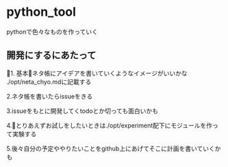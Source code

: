 # python_tool
pythonで色々なものを作っていく

## 開発にするにあたって
1. 基本ネタ帳にアイデアを書いていくようなイメージがいいかな
./opt/neta_chyo.mdに記載する

2.ネタ帳を書いたらissueをきる

3.issueをもとに開発してくtodoとか切っても面白いかも

4.とりあえずお試しをしたいときは./opt/experiment配下にモジュールを作って実験する

5.後々自分の予定ややりたいことをgithub上にあげてそこに計画を書いていくかも 

